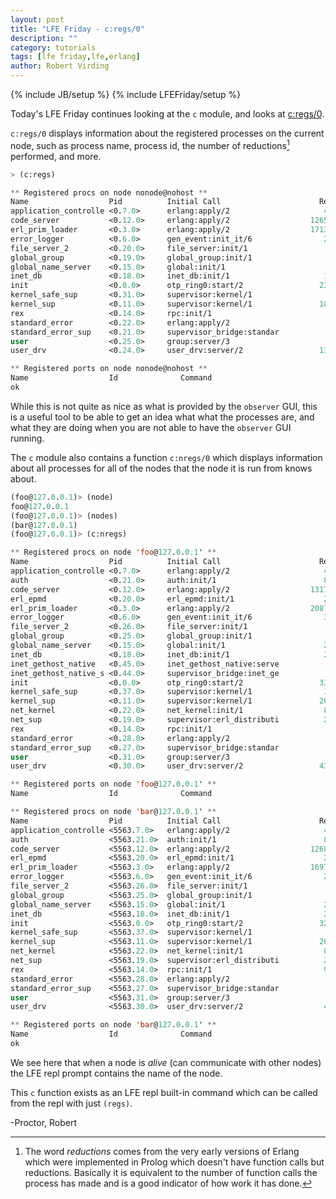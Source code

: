 ```yaml
---
layout: post
title: "LFE Friday - c:regs/0"
description: ""
category: tutorials
tags: [lfe friday,lfe,erlang]
author: Robert Virding
---
```

{% include JB/setup %}
{% include LFEFriday/setup %}

Today's LFE Friday continues looking at the ``c`` module, and looks at [c:regs/0](http://erlang.org/doc/man/c.html#regs-0).

``c:regs/0`` displays information about the registered processes on the current node, such as process name, process id, the number of reductions[^1] performed, and more.

```lisp
> (c:regs)

** Registered procs on node nonode@nohost **
Name                  Pid          Initial Call                      Reds Msgs
application_controlle <0.7.0>      erlang:apply/2                     404    0
code_server           <0.12.0>     erlang:apply/2                  126526    0
erl_prim_loader       <0.3.0>      erlang:apply/2                  171328    0
error_logger          <0.6.0>      gen_event:init_it/6                223    0
file_server_2         <0.20.0>     file_server:init/1                  84    0
global_group          <0.19.0>     global_group:init/1                 53    0
global_name_server    <0.15.0>     global:init/1                       45    0
inet_db               <0.18.0>     inet_db:init/1                     196    0
init                  <0.0.0>      otp_ring0:start/2                 2392    0
kernel_safe_sup       <0.31.0>     supervisor:kernel/1                 56    0
kernel_sup            <0.11.0>     supervisor:kernel/1               1860    0
rex                   <0.14.0>     rpc:init/1                          21    0
standard_error        <0.22.0>     erlang:apply/2                       9    0
standard_error_sup    <0.21.0>     supervisor_bridge:standar           34    0
user                  <0.25.0>     group:server/3                      36    0
user_drv              <0.24.0>     user_drv:server/2                 1305    0

** Registered ports on node nonode@nohost **
Name                  Id              Command                                 
ok
```

While this is not quite as nice as what is provided by the ``observer`` GUI, this is a useful tool to be able to get an idea what what the processes are, and what they are doing when you are not able to have the ``observer`` GUI running.

The ``c`` module also contains a function ``c:nregs/0`` which displays information about all processes for all of the nodes that the node it is run from knows about.

```lisp
(foo@127.0.0.1)> (node)
foo@127.0.0.1
(foo@127.0.0.1)> (nodes)
(bar@127.0.0.1)
(foo@127.0.0.1)> (c:nregs)

** Registered procs on node 'foo@127.0.0.1' **
Name                  Pid          Initial Call                      Reds Msgs
application_controlle <0.7.0>      erlang:apply/2                     404    0
auth                  <0.21.0>     auth:init/1                        844    0
code_server           <0.12.0>     erlang:apply/2                  131711    0
erl_epmd              <0.20.0>     erl_epmd:init/1                    263    0
erl_prim_loader       <0.3.0>      erlang:apply/2                  208774    0
error_logger          <0.6.0>      gen_event:init_it/6                304    0
file_server_2         <0.26.0>     file_server:init/1                  84    0
global_group          <0.25.0>     global_group:init/1                 63    0
global_name_server    <0.15.0>     global:init/1                      281    0
inet_db               <0.18.0>     inet_db:init/1                     214    0
inet_gethost_native   <0.45.0>     inet_gethost_native:serve           83    0
inet_gethost_native_s <0.44.0>     supervisor_bridge:inet_ge           34    0
init                  <0.0.0>      otp_ring0:start/2                 3304    0
kernel_safe_sup       <0.37.0>     supervisor:kernel/1                127    0
kernel_sup            <0.11.0>     supervisor:kernel/1               2611    0
net_kernel            <0.22.0>     net_kernel:init/1                  817    0
net_sup               <0.19.0>     supervisor:erl_distributi          288    0
rex                   <0.14.0>     rpc:init/1                          21    0
standard_error        <0.28.0>     erlang:apply/2                       9    0
standard_error_sup    <0.27.0>     supervisor_bridge:standar           34    0
user                  <0.31.0>     group:server/3                      36    0
user_drv              <0.30.0>     user_drv:server/2                 4380    0

** Registered ports on node 'foo@127.0.0.1' **
Name                  Id              Command                                 

** Registered procs on node 'bar@127.0.0.1' **
Name                  Pid          Initial Call                      Reds Msgs
application_controlle <5563.7.0>   erlang:apply/2                     404    0
auth                  <5563.21.0>  auth:init/1                        844    0
code_server           <5563.12.0>  erlang:apply/2                  126892    0
erl_epmd              <5563.20.0>  erl_epmd:init/1                    263    0
erl_prim_loader       <5563.3.0>   erlang:apply/2                  169796    0
error_logger          <5563.6.0>   gen_event:init_it/6                267    0
file_server_2         <5563.26.0>  file_server:init/1                  84    0
global_group          <5563.25.0>  global_group:init/1                 63    0
global_name_server    <5563.15.0>  global:init/1                      281    0
inet_db               <5563.18.0>  inet_db:init/1                     214    0
init                  <5563.0.0>   otp_ring0:start/2                 3237    0
kernel_safe_sup       <5563.37.0>  supervisor:kernel/1                 56    0
kernel_sup            <5563.11.0>  supervisor:kernel/1               2611    0
net_kernel            <5563.22.0>  net_kernel:init/1                  812    0
net_sup               <5563.19.0>  supervisor:erl_distributi          288    0
rex                   <5563.14.0>  rpc:init/1                         953    0
standard_error        <5563.28.0>  erlang:apply/2                       9    0
standard_error_sup    <5563.27.0>  supervisor_bridge:standar           34    0
user                  <5563.31.0>  group:server/3                      36    0
user_drv              <5563.30.0>  user_drv:server/2                  481    0

** Registered ports on node 'bar@127.0.0.1' **
Name                  Id              Command                                 
ok
```

We see here that when a node is *alive* (can communicate with other nodes) the LFE repl prompt contains the name of the node.

This ``c`` function exists as an LFE repl built-in command which can be called from the repl with just ``(regs)``.

-Proctor, Robert

[^1]: The word *reductions* comes from the very early versions of Erlang which were implemented in Prolog which doesn't have function calls but reductions. Basically it is equivalent to the number of function calls the process has made and is a good indicator of how work it has done.
